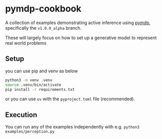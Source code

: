 # pymdp-cookbook
A collection of examples demonstrating active inference using [pymdp](https://github.com/infer-actively/pymdp),
specifically the `v1.0.0_alpha` branch.

These will largely focus on how to set up a generative model to represent real world problems

## Setup
you can use pip and venv as below
```bash
python3 -m venv .venv
source .venv/bin/activate
pip install -r requirements.txt
```
or you can use `uv` with the `pyproject.toml` file (recommended).

## Execution
You can run any of the examples independently with e.g. `python3 examples/perception.py`
